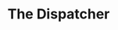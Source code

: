 ---
title: "The Dispatcher"
description: "Novel audio tentang masa depan di mana orang akan kembali hidup jika dia mati bukan karena kondisi alami. Kombinasi unik antara fantasi dan cerita detektif ala film noir, membuat buku ini sangat menarik untuk didengarkan."
cover: "images/reading/dispatcher.jpeg"
publishDate: 2019-03-11
authors: "John Scalzi"
categories: ["fiction & literature"]
---